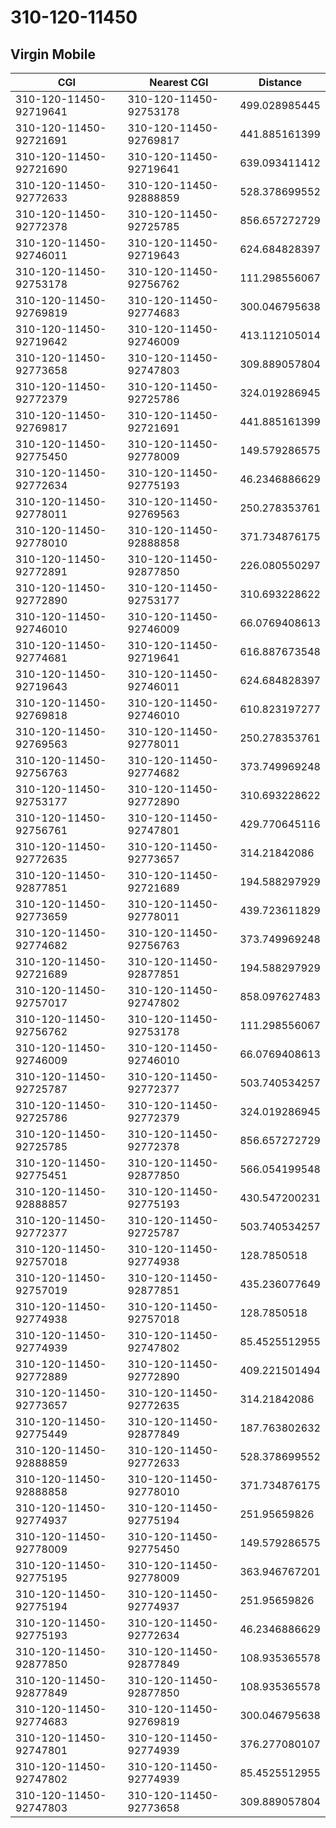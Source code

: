# 310-120-11450
## Virgin Mobile


| CGI | Nearest CGI | Distance |
|-----|-------------|----------|
| 310-120-11450-92719641 | 310-120-11450-92753178 | 499.028985445 |
| 310-120-11450-92721691 | 310-120-11450-92769817 | 441.885161399 |
| 310-120-11450-92721690 | 310-120-11450-92719641 | 639.093411412 |
| 310-120-11450-92772633 | 310-120-11450-92888859 | 528.378699552 |
| 310-120-11450-92772378 | 310-120-11450-92725785 | 856.657272729 |
| 310-120-11450-92746011 | 310-120-11450-92719643 | 624.684828397 |
| 310-120-11450-92753178 | 310-120-11450-92756762 | 111.298556067 |
| 310-120-11450-92769819 | 310-120-11450-92774683 | 300.046795638 |
| 310-120-11450-92719642 | 310-120-11450-92746009 | 413.112105014 |
| 310-120-11450-92773658 | 310-120-11450-92747803 | 309.889057804 |
| 310-120-11450-92772379 | 310-120-11450-92725786 | 324.019286945 |
| 310-120-11450-92769817 | 310-120-11450-92721691 | 441.885161399 |
| 310-120-11450-92775450 | 310-120-11450-92778009 | 149.579286575 |
| 310-120-11450-92772634 | 310-120-11450-92775193 | 46.2346886629 |
| 310-120-11450-92778011 | 310-120-11450-92769563 | 250.278353761 |
| 310-120-11450-92778010 | 310-120-11450-92888858 | 371.734876175 |
| 310-120-11450-92772891 | 310-120-11450-92877850 | 226.080550297 |
| 310-120-11450-92772890 | 310-120-11450-92753177 | 310.693228622 |
| 310-120-11450-92746010 | 310-120-11450-92746009 | 66.0769408613 |
| 310-120-11450-92774681 | 310-120-11450-92719641 | 616.887673548 |
| 310-120-11450-92719643 | 310-120-11450-92746011 | 624.684828397 |
| 310-120-11450-92769818 | 310-120-11450-92746010 | 610.823197277 |
| 310-120-11450-92769563 | 310-120-11450-92778011 | 250.278353761 |
| 310-120-11450-92756763 | 310-120-11450-92774682 | 373.749969248 |
| 310-120-11450-92753177 | 310-120-11450-92772890 | 310.693228622 |
| 310-120-11450-92756761 | 310-120-11450-92747801 | 429.770645116 |
| 310-120-11450-92772635 | 310-120-11450-92773657 | 314.21842086 |
| 310-120-11450-92877851 | 310-120-11450-92721689 | 194.588297929 |
| 310-120-11450-92773659 | 310-120-11450-92778011 | 439.723611829 |
| 310-120-11450-92774682 | 310-120-11450-92756763 | 373.749969248 |
| 310-120-11450-92721689 | 310-120-11450-92877851 | 194.588297929 |
| 310-120-11450-92757017 | 310-120-11450-92747802 | 858.097627483 |
| 310-120-11450-92756762 | 310-120-11450-92753178 | 111.298556067 |
| 310-120-11450-92746009 | 310-120-11450-92746010 | 66.0769408613 |
| 310-120-11450-92725787 | 310-120-11450-92772377 | 503.740534257 |
| 310-120-11450-92725786 | 310-120-11450-92772379 | 324.019286945 |
| 310-120-11450-92725785 | 310-120-11450-92772378 | 856.657272729 |
| 310-120-11450-92775451 | 310-120-11450-92877850 | 566.054199548 |
| 310-120-11450-92888857 | 310-120-11450-92775193 | 430.547200231 |
| 310-120-11450-92772377 | 310-120-11450-92725787 | 503.740534257 |
| 310-120-11450-92757018 | 310-120-11450-92774938 | 128.7850518 |
| 310-120-11450-92757019 | 310-120-11450-92877851 | 435.236077649 |
| 310-120-11450-92774938 | 310-120-11450-92757018 | 128.7850518 |
| 310-120-11450-92774939 | 310-120-11450-92747802 | 85.4525512955 |
| 310-120-11450-92772889 | 310-120-11450-92772890 | 409.221501494 |
| 310-120-11450-92773657 | 310-120-11450-92772635 | 314.21842086 |
| 310-120-11450-92775449 | 310-120-11450-92877849 | 187.763802632 |
| 310-120-11450-92888859 | 310-120-11450-92772633 | 528.378699552 |
| 310-120-11450-92888858 | 310-120-11450-92778010 | 371.734876175 |
| 310-120-11450-92774937 | 310-120-11450-92775194 | 251.95659826 |
| 310-120-11450-92778009 | 310-120-11450-92775450 | 149.579286575 |
| 310-120-11450-92775195 | 310-120-11450-92778009 | 363.946767201 |
| 310-120-11450-92775194 | 310-120-11450-92774937 | 251.95659826 |
| 310-120-11450-92775193 | 310-120-11450-92772634 | 46.2346886629 |
| 310-120-11450-92877850 | 310-120-11450-92877849 | 108.935365578 |
| 310-120-11450-92877849 | 310-120-11450-92877850 | 108.935365578 |
| 310-120-11450-92774683 | 310-120-11450-92769819 | 300.046795638 |
| 310-120-11450-92747801 | 310-120-11450-92774939 | 376.277080107 |
| 310-120-11450-92747802 | 310-120-11450-92774939 | 85.4525512955 |
| 310-120-11450-92747803 | 310-120-11450-92773658 | 309.889057804 |
